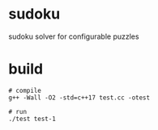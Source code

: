 # sudoku
 sudoku solver for configurable puzzles

# build

```shell
# compile
g++ -Wall -O2 -std=c++17 test.cc -otest

# run
./test test-1
```
